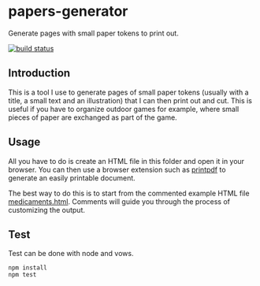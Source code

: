 papers-generator
================

Generate pages with small paper tokens to print out.

[![build status](https://travis-ci.org/jbruggem/papers-generator.png)](https://travis-ci.org/jbruggem/papers-generator)


Introduction
------------

This is a tool I use to generate pages of small paper tokens (usually with a title, a small
text and an illustration) that I can then print out and cut. This is useful if you have to
organize outdoor games for example, where small pieces of paper are exchanged as part of
the game.

Usage
-----

All you have to do is create an HTML file in this folder and open it in
your browser. You can then use a browser extension such as
[printpdf](https://addons.mozilla.org/En-us/firefox/addon/printpdf/)
to generate an easily printable document.

The best way to do this is to start from the commented example HTML file
[medicaments.html](examples/medicaments.html).
Comments will guide you through the process of customizing the output.

Test
-----

Test can be done with node and vows.

```
npm install
npm test
```
